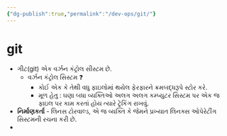 ```yaml
---
{"dg-publish":true,"permalink":"/dev-ops/git/"}
---
```


# git 
- ગીટ(git) એક વર્ઝન કંટ્રોલ સીસ્ટમ છે.
	- વર્ઝન કંટ્રોલ સિસ્ટમ ❓
		- કોઈ એક કે તેથી વધુ ફાઇલોમાં થયેલ ફેરફારને ક્રમબદ્ધરૂપે સ્ટોર કરે. 
		- મૂળ હેતુ : ઘણા બધા વ્યક્તિઓ અલગ અલગ કમ્પ્યુટર સિસ્ટમ પર એક જ ફાઇલ પર કામ કરતાં હોય ત્યારે ટ્રેકિંગ રાખવું. 
- **નિર્માણકર્તા** - લિનસ ટોરવાલ્ડ, એ જ વ્યક્તિ કે જેમને પ્રખ્યાત લિનક્સ ઓપેરેટીંગ સિસ્ટમની રચના કરી છે.
- 